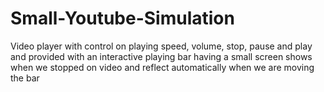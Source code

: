 # Small-Youtube-Simulation
Video player with control on playing speed, volume, stop, pause and play and provided with an interactive playing bar having a small screen shows when we stopped on video and reflect automatically when we are moving the bar
